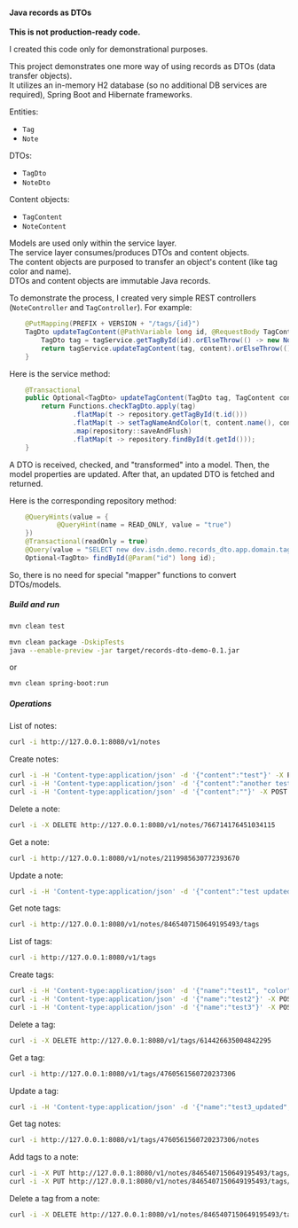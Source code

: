 #### Java records as DTOs

**This is not production-ready code.**  

I created this code only for demonstrational purposes.


This project demonstrates one more way of using records as DTOs (data transfer objects).  
It utilizes an in-memory H2 database (so no additional DB services are required), Spring Boot and Hibernate frameworks.

Entities:
- `Tag`
- `Note`

DTOs:
- `TagDto`
- `NoteDto`

Content objects:
- `TagContent`
- `NoteContent`

Models are used only within the service layer.  
The service layer consumes/produces DTOs and content objects.  
The content objects are purposed to transfer an object's content (like tag color and name).  
DTOs and content objects are immutable Java records.

To demonstrate the process, I created very simple REST controllers (`NoteController` and `TagController`).
For example:
```java
    @PutMapping(PREFIX + VERSION + "/tags/{id}")
    TagDto updateTagContent(@PathVariable long id, @RequestBody TagContent content) {
        TagDto tag = tagService.getTagById(id).orElseThrow(() -> new NoSuchItemException("tag " + id));
        return tagService.updateTagContent(tag, content).orElseThrow(() -> new NotUpdatedException("tag " + id));
    }
```

Here is the service method:
```java
    @Transactional
    public Optional<TagDto> updateTagContent(TagDto tag, TagContent content) {
        return Functions.checkTagDto.apply(tag)
                .flatMap(t -> repository.getTagById(t.id()))
                .flatMap(t -> setTagNameAndColor(t, content.name(), content.color()))
                .map(repository::saveAndFlush)
                .flatMap(t -> repository.findById(t.getId()));
    }
```
A DTO is received, checked, and "transformed" into a model. Then, the model properties are updated.
After that, an updated DTO is fetched and returned.

Here is the corresponding repository method:
```java
    @QueryHints(value = {
            @QueryHint(name = READ_ONLY, value = "true")
    })
    @Transactional(readOnly = true)
    @Query(value = "SELECT new dev.isdn.demo.records_dto.app.domain.tag.TagDto(t.id, t.name, t.color) FROM tags t WHERE t.id = :id")
    Optional<TagDto> findById(@Param("id") long id);
```

So, there is no need for special "mapper" functions to convert DTOs/models.


##### Build and run

```bash
mvn clean test
```

```bash
mvn clean package -DskipTests
java --enable-preview -jar target/records-dto-demo-0.1.jar
```
or
```bash
mvn clean spring-boot:run
```

##### Operations

List of notes:
```bash
curl -i http://127.0.0.1:8080/v1/notes
```

Create notes:
```bash
curl -i -H 'Content-type:application/json' -d '{"content":"test"}' -X POST http://127.0.0.1:8080/v1/notes
curl -i -H 'Content-type:application/json' -d '{"content":"another test"}' -X POST http://127.0.0.1:8080/v1/notes
curl -i -H 'Content-type:application/json' -d '{"content":""}' -X POST http://127.0.0.1:8080/v1/notes
```

Delete a note:
```bash
curl -i -X DELETE http://127.0.0.1:8080/v1/notes/766714176451034115
```

Get a note:
```bash
curl -i http://127.0.0.1:8080/v1/notes/2119985630772393670
```

Update a note:
```bash
curl -i -H 'Content-type:application/json' -d '{"content":"test updated"}' -X PUT http://127.0.0.1:8080/v1/notes/8465407150649195493
```

Get note tags:
```bash
curl -i http://127.0.0.1:8080/v1/notes/8465407150649195493/tags
```

List of tags:
```bash
curl -i http://127.0.0.1:8080/v1/tags
```

Create tags:
```bash
curl -i -H 'Content-type:application/json' -d '{"name":"test1", "color":"ffffff"}' -X POST http://127.0.0.1:8080/v1/tags
curl -i -H 'Content-type:application/json' -d '{"name":"test2"}' -X POST http://127.0.0.1:8080/v1/tags
curl -i -H 'Content-type:application/json' -d '{"name":"test3"}' -X POST http://127.0.0.1:8080/v1/tags
```

Delete a tag:
```bash
curl -i -X DELETE http://127.0.0.1:8080/v1/tags/614426635004842295
```

Get a tag:
```bash
curl -i http://127.0.0.1:8080/v1/tags/4760561560720237306
```

Update a tag:
```bash
curl -i -H 'Content-type:application/json' -d '{"name":"test3_updated", "color": "AAaaAA"}' -X PUT http://127.0.0.1:8080/v1/tags/4760561560720237306
```

Get tag notes:
```bash
curl -i http://127.0.0.1:8080/v1/tags/4760561560720237306/notes
```

Add tags to a note:
```bash
curl -i -X PUT http://127.0.0.1:8080/v1/notes/8465407150649195493/tags/4760561560720237306
curl -i -X PUT http://127.0.0.1:8080/v1/notes/8465407150649195493/tags/362170154209224171
```

Delete a tag from a note:
```bash
curl -i -X DELETE http://127.0.0.1:8080/v1/notes/8465407150649195493/tags/362170154209224171
```

